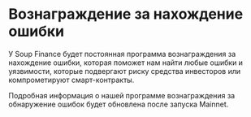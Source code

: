 # Вознаграждение за нахождение ошибки

У Soup Finance будет постоянная программа вознаграждения за нахождение ошибки, которая поможет нам найти любые ошибки и уязвимости, которые подвергают риску средства инвесторов или компрометируют смарт-контракты.

&#x20;

Подробная информация о нашей программе вознаграждения за обнаружение ошибок будет обновлена после запуска Mainnet.
